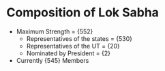 # Composition of Lok Sabha
- Maximum Strength = {552}
	- Representatives of the states = {530}
	- Representatives of the UT = {20}
	- Nominated by President = {2}
- Currently {545} Members